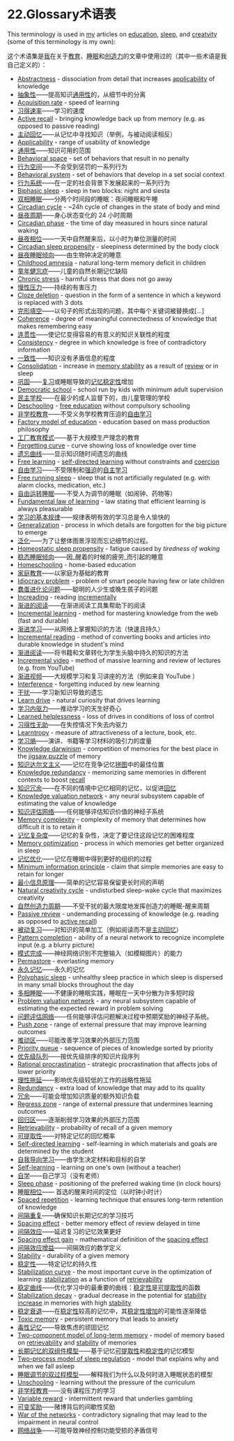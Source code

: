 # 22.Glossary术语表

This terminology is used in [my](https://supermemo.guru/wiki/Piotr_Wozniak) articles on [education](https://supermemo.guru/wiki/Problem_of_Schooling), [sleep](https://supermemo.guru/wiki/Science_of_sleep), and [creatvity](https://supermemo.guru/wiki/Natural_creativity_cycle) \(some of this terminology is my own\):

这个术语集是[我](https://supermemo.guru/wiki/Piotr_Wozniak)在关于[教育](https://supermemo.guru/wiki/Problem_of_Schooling)、[睡眠](https://supermemo.guru/wiki/Science_of_sleep)和[创造力](https://supermemo.guru/wiki/Natural_creativity_cycle)的文章中使用过的（其中一些术语是我自己定义的）：

* [Abstractness](https://supermemo.guru/wiki/Abstractness) - dissociation from detail that increases [applicability](https://supermemo.guru/wiki/Applicability) of knowledge
* [抽象性](https://supermemo.guru/wiki/Abstractness)——提高知识[通用性](https://supermemo.guru/wiki/Applicability)的，从细节中的分离
* [Acquisition rate](https://supermemo.guru/wiki/Acquisition_rate) - speed of learning
* [习得速率](https://supermemo.guru/wiki/Acquisition_rate)——学习的速度
* [Active recall](https://supermemo.guru/wiki/Active_recall) - bringing knowledge back up from memory \(e.g. as opposed to passive reading\)
* [主动回忆](https://supermemo.guru/wiki/Active_recall)——从记忆中寻找知识（举例，与被动阅读相反）
* [Applicability](https://supermemo.guru/wiki/Applicability) - range of usability of knowledge
* [通用性](https://supermemo.guru/wiki/Applicability)——知识可用的范围
* [Behavioral space](https://supermemo.guru/wiki/Behavioral_space) - set of behaviors that result in no penalty
* [行为空间](https://supermemo.guru/wiki/Behavioral_space)——不会受到惩罚的一系列行为
* [Behavioral system](https://supermemo.guru/wiki/Behavioral_system) - set of behaviors that develop in a set social context
* [行为系统](https://supermemo.guru/wiki/Behavioral_system)——在一定的社会背景下发展起来的一系列行为
* [Biphasic sleep](https://supermemo.guru/wiki/Biphasic_sleep) - sleep in two blocks: night and siesta
* [双相睡眠](https://supermemo.guru/wiki/Biphasic_sleep)——分两个时间段的睡眠：夜间睡眠和午睡
* [Circadian cycle](https://supermemo.guru/wiki/Circadian_cycle) - ~24h cycle of changes in the state of body and mind
* [昼夜周期](https://supermemo.guru/wiki/Circadian_cycle)——身心状态变化的 24 小时周期
* [Circadian phase](https://supermemo.guru/wiki/Circadian_phase) - the time of day measured in hours since natural waking
* [昼夜相位](https://supermemo.guru/wiki/Circadian_phase)——一天中自然醒来后，以小时为单位测量的时间
* [Circadian sleep propensity](https://supermemo.guru/wiki/Circadian_sleep_propensity) - sleepiness determined by the body clock
* [昼夜睡眠倾向](https://supermemo.guru/wiki/Circadian_sleep_propensity)——由生物钟决定的睡意
* [Childhood amnesia](https://supermemo.guru/wiki/Childhood_amnesia) - natural long-term memory deficit in children
* [童年健忘症](https://supermemo.guru/wiki/Childhood_amnesia)——儿童的自然长期记忆缺陷
* [Chronic stress](https://supermemo.guru/wiki/Chronic_stress) - harmful stress that does not go away
* [慢性压力](https://supermemo.guru/wiki/Chronic_stress)——持续的有害压力
* [Cloze deletion](https://supermemo.guru/wiki/Cloze_deletion) - question in the form of a sentence in which a keyword is replaced with 3 dots
* [完形填空](https://supermemo.guru/wiki/Cloze_deletion)——以句子的形式出现的问题，其中每个关键词被替换成\[...\]
* [Coherence](https://supermemo.guru/wiki/Coherence) - degree of meaningful connectedness of knowledge that makes remembering easy
* [连贯性](https://supermemo.guru/wiki/Coherence)——使记忆变得容易的有意义的知识关联性的程度
* [Consistency](https://supermemo.guru/wiki/Consistency) - degree in which knowledge is free of contradictory information
* [一致性](https://supermemo.guru/wiki/Consistency)——知识没有矛盾信息的程度
* [Consolidation](https://supermemo.guru/wiki/Memory_consolidation) - increase in [memory stability](https://supermemo.guru/wiki/Memory_stability) as a result of [review](https://supermemo.guru/wiki/Review) or in sleep
* [巩固](https://supermemo.guru/wiki/Memory_consolidation)——[复习](https://supermemo.guru/wiki/Review)或睡眠导致的[记忆稳定性](https://supermemo.guru/wiki/Memory_stability)增加
* [Democratic school](https://supermemo.guru/wiki/Democratic_school) - school run by kids with minimum adult supervision
* [民主学校](https://supermemo.guru/wiki/Democratic_school)——在最少的成人监督下的，由儿童管理的学校
* [Deschooling](https://supermemo.guru/wiki/Deschooling) - [free education](https://supermemo.guru/wiki/Free_learning) without compulsory schooling
* [非学校教育](https://supermemo.guru/wiki/Deschooling)——不受义务学校教育压迫的[自由学习](https://supermemo.guru/wiki/Free_learning) 
* [Factory model of education](https://supermemo.guru/wiki/Factory_model_of_education) - education based on mass production philosophy
* [工厂教育模式](https://supermemo.guru/wiki/Factory_model_of_education)——基于大规模生产理念的教育
* [Forgetting curve](https://supermemo.guru/wiki/Forgetting_curve) - curve showing loss of knowledge over time
* [遗忘曲线](https://supermemo.guru/wiki/Forgetting_curve)——显示知识随时间遗忘的曲线
* [Free learning](https://supermemo.guru/wiki/Free_learning) - [self-directed learning](https://supermemo.guru/wiki/Self-directed_learning) without constraints and [coercion](https://supermemo.guru/wiki/Coercion)
* [自由学习](https://supermemo.guru/wiki/Free_learning)——不受限制和[强迫](https://supermemo.guru/wiki/Coercion)的[自主学习](https://supermemo.guru/wiki/Self-directed_learning)
* [Free running sleep](https://supermemo.guru/wiki/Free_running_sleep) - sleep that is not artificially regulated \(e.g. with alarm clocks, medication, etc.\)
* [自由运转睡眠](https://supermemo.guru/wiki/Free_running_sleep)——不受人为调节的睡眠（如闹钟、药物等）
* [Fundamental law of learning](https://supermemo.guru/wiki/Fundamental_law_of_learning) - law stating that efficient learning is always pleasurable
* [学习的基本规律](https://supermemo.guru/wiki/Fundamental_law_of_learning)——规律表明有效的学习总是令人愉快的
* [Generalization](https://supermemo.guru/wiki/Generalization) - process in which details are forgotten for the big picture to emerge
* [泛化](https://supermemo.guru/wiki/Generalization)——为了让整体图景浮现而忘记细节的过程。
* [Homeostatic sleep propensity](https://supermemo.guru/wiki/Homeostatic_sleep_propensity) - fatigue caused by _tiredness of waking_
* [稳态睡眠倾向](https://supermemo.guru/wiki/Homeostatic_sleep_propensity)——因_醒着的时候的疲劳_而引起的睡意
* [Homeschooling](https://supermemo.guru/wiki/Homeschooling) - home-based education
* [家庭教育](https://supermemo.guru/wiki/Homeschooling)——以家庭为基础的教育
* [Idiocracy problem](https://supermemo.guru/wiki/Idiocracy_problem) - problem of smart people having few or late children
* [蠢蛋进化论问题](https://supermemo.guru/wiki/Idiocracy_problem)——聪明的人少生或晚生孩子的问题
* [Increading](https://supermemo.guru/wiki/Increading) - reading [incrementally](https://supermemo.guru/wiki/Incremental_reading)
* [渐进的阅读](https://supermemo.guru/wiki/Increading)——在渐进阅读工具集帮助下的阅读
* [Incremental learning](https://supermemo.guru/wiki/Incremental_learning) - method for mastering knowledge from the web \(fast and durable\)
* [渐进学习](https://supermemo.guru/wiki/Incremental_learning)——从网络上掌握知识的方法（快速且持久）
* [Incremental reading](https://supermemo.guru/wiki/Incremental_reading) - method of converting books and articles into durable knowledge in student's mind
* [渐进阅读](https://supermemo.guru/wiki/Incremental_reading)——将书籍和文章转化为学生头脑中持久的知识的方法
* [Incremental video](https://supermemo.guru/wiki/Incremental_video) - method of massive learning and review of lectures \(e.g. from YouTube\)
* [渐进视频](https://supermemo.guru/wiki/Incremental_video)——大规模学习和复习讲座的方法（例如来自 YouTube ）
* [Interference](https://supermemo.guru/wiki/Interference) - forgetting induced by new learning
* [干扰](https://supermemo.guru/wiki/Interference)——学习新知识导致的遗忘
* [Learn drive](https://supermemo.guru/wiki/Learn_drive) - natural curiosity that drives learning
* [学习内驱力](https://supermemo.guru/wiki/Learn_drive)——推动学习的天生好奇心
* [Learned helplessness](https://supermemo.guru/wiki/Learned_helplessness) - loss of drives in conditions of loss of control
* [习得性无助](https://supermemo.guru/wiki/Learned_helplessness)——在失控情况下失去内驱力
* [Learntropy](https://supermemo.guru/wiki/Learntropy) - measure of attractiveness of a lecture, book, etc.
* [学习熵](https://supermemo.guru/wiki/Learntropy)——演讲、书籍等学习材料的吸引力的度量
* [Knowledge darwinism](https://supermemo.guru/wiki/Knowledge_darwinism) - competition of memories for the best place in the [jigsaw puzzle](https://supermemo.guru/wiki/Jigsaw_puzzle) of memory
* [知识达尔文主义](https://supermemo.guru/wiki/Knowledge_darwinism)——记忆在竞争记忆[拼图](https://supermemo.guru/wiki/Jigsaw_puzzle)中的最佳位置
* [Knowledge redundancy](https://supermemo.guru/wiki/Knowledge_redundancy) - memorizing same memories in different contexts to boost [recall](https://supermemo.guru/wiki/Recall)
* [知识冗余](https://supermemo.guru/wiki/Knowledge_redundancy)——在不同的情境中记忆相同的记忆，以促进[回忆](https://supermemo.guru/wiki/Recall)
* [Knowledge valuation network](https://supermemo.guru/wiki/Knowledge_valuation_network) - any neural subsystem capable of estimating the value of knowledge
* [知识评估网络](https://supermemo.guru/wiki/Knowledge_valuation_network)——任何能够评估知识价值的神经子系统
* [Memory complexity](https://supermemo.guru/wiki/Memory_complexity) - complexity of memory that determines how difficult it is to retain it
* [记忆复杂度](https://supermemo.guru/wiki/Memory_complexity)——记忆的复杂性，决定了要记住这段记忆的困难程度
* [Memory optimization](https://supermemo.guru/wiki/Memory_optimization_in_sleep) - process in which memories get better organized in sleep
* [记忆优化](https://supermemo.guru/wiki/Memory_optimization_in_sleep)——记忆在睡眠中得到更好的组织的过程
* [Minimum information principle](https://supermemo.guru/wiki/Minimum_information_principle) - claim that simple memories are easy to retain for longer
* [最小信息原理](https://supermemo.guru/wiki/Minimum_information_principle)——简单的记忆容易保留更长时间的声明
* [Natural creativity cycle](https://supermemo.guru/wiki/Natural_creativity_cycle) - undisturbed sleep-wake cycle that maximizes creativity
* [自然创造力周期](https://supermemo.guru/wiki/Natural_creativity_cycle)——不受干扰的最大限度地发挥创造力的睡眠-醒来周期
* [Passive review](https://supermemo.guru/wiki/Passive_review) - undemanding processing of knowledge \(e.g. reading as opposed to [active recall](https://supermemo.guru/wiki/Active_recall)\)
* [被动复习](https://supermemo.guru/wiki/Passive_review)——对知识的简单加工（例如阅读而不是[主动回忆](https://supermemo.guru/wiki/Active_recall)）
* [Pattern completion](https://supermemo.guru/wiki/Pattern_completion) - ability of a neural network to recognize incomplete input \(e.g. a blurry picture\)
* [模式完成](https://supermemo.guru/wiki/Pattern_completion)——神经网络识别不完整输入（如模糊图片）的能力
* [Permastore](https://supermemo.guru/wiki/Permastore) - everlasting memory
* [永久记忆](https://supermemo.guru/wiki/Permastore)——永久的记忆
* [Polyphasic sleep](https://supermemo.guru/wiki/Polyphasic_sleep) - unhealthy sleep practice in which sleep is dispersed in many small blocks throughout the day
* [多相睡眠](https://supermemo.guru/wiki/Polyphasic_sleep)——不健康的睡眠实践，睡眠在一天中分散为许多短时段
* [Problem valuation network](https://supermemo.guru/wiki/Problem_valuation_network) - any neural subsystem capable of estimating the expected reward in problem solving
* [问题评估网络](https://supermemo.guru/wiki/Problem_valuation_network)——任何能够评估问题解决过程中预期奖励的神经子系统。
* [Push zone](https://supermemo.guru/wiki/Push_zone) - range of external pressure that may improve learning outcomes
* [推动区](https://supermemo.guru/wiki/Push_zone)——可能改善学习效果的外部压力范围
* [Priority queue](https://supermemo.guru/wiki/Priority_queue) - sequence of pieces of knowledge sorted by priority
* [优先级队列](https://supermemo.guru/wiki/Priority_queue)——按优先级排序的知识片段序列
* [Rational procrastination](https://supermemo.guru/wiki/Rational_procrastination) - strategic procrastination that affects jobs of lower priority
* [理性拖延](https://supermemo.guru/wiki/Rational_procrastination)——影响优先级较低的工作的战略性拖延
* [Redundancy](https://supermemo.guru/wiki/Redundancy) - extra load of knowledge that may add to its quality
* [冗余](https://supermemo.guru/wiki/Redundancy)——可能会增加知识质量的额外知识负载
* [Regress zone](https://supermemo.guru/wiki/Regress_zone) - range of external pressure that undermines learning outcomes
* [回归区](https://supermemo.guru/wiki/Regress_zone)——逐渐削弱学习效果的外部压力范围
* [Retrievability](https://supermemo.guru/wiki/Retrievability) - probability of recall of a given memory
* [可提取性](https://supermemo.guru/wiki/Retrievability)——对特定记忆的回忆概率
* [Self-directed learning](https://supermemo.guru/wiki/Self-directed_learning) - self-learning in which materials and goals are determined by the student
* [自我导向学习](https://supermemo.guru/wiki/Self-directed_learning)——由学生决定材料和目标的自学
* [Self-learning](https://supermemo.guru/wiki/Self-learning) - learning on one's own \(without a teacher\)
* [自学](https://supermemo.guru/wiki/Self-learning)——自己学习（没有老师）
* [Sleep phase](https://supermemo.guru/wiki/Sleep_phase) - positioning of the preferred waking time \(in clock hours\)
* [睡眠相位](https://supermemo.guru/wiki/Sleep_phase)—— 首选的醒来时间的定位（以时钟小时计）
* [Spaced repetition](https://supermemo.guru/wiki/Spaced_repetition) - learning technique that ensures long-term retention of knowledge
* [间隔重复](https://supermemo.guru/wiki/Spaced_repetition)——确保知识长期记忆的学习技巧
* [Spacing effect](https://supermemo.guru/wiki/Spacing_effect) - better memory effect of review delayed in time
* [间隔效应](https://supermemo.guru/wiki/Spacing_effect)——延迟复习的记忆效果更好
* [Spacing effect gain](https://supermemo.guru/wiki/Spacing_effect_gain) - mathematical definition of the [spacing effect](https://supermemo.guru/wiki/Spacing_effect)
* [间隔效应增益](https://supermemo.guru/wiki/Spacing_effect_gain)——间隔效应的数学定义
* [Stability](https://supermemo.guru/wiki/Stability) - durability of a given memory
* [稳定性](https://supermemo.guru/wiki/Stability)——特定记忆的持久性
* [Stabilization curve](https://supermemo.guru/wiki/Stabilization_curve) - the most important curve in the optimization of learning: [stabilization](https://supermemo.guru/wiki/Stabilization) as a function of [retrievability](https://supermemo.guru/wiki/Retrievability)
* [稳定曲线](https://supermemo.guru/wiki/Stabilization_curve)——优化学习中的最重要的曲线：[稳定性](https://supermemo.guru/wiki/Stability)是[可提取性](https://supermemo.guru/wiki/Retrievability)的函数
* [Stabilization decay](https://supermemo.guru/wiki/Stabilization_decay) - gradual decrease in the potential for [stability increase](https://supermemo.guru/wiki/Stability_increase) in memories with high [stability](https://supermemo.guru/wiki/Stability)
* [稳定衰退](https://supermemo.guru/wiki/Stabilization_decay)——在[稳定性](https://supermemo.guru/wiki/Stability)较高的记忆中，其[稳定性增加](https://supermemo.guru/wiki/Stability_increase)的可能性逐渐降低
* [Toxic memory](https://supermemo.guru/wiki/Toxic_memory) - persistent memory that leads to anxiety
* [毒性记忆](https://supermemo.guru/wiki/Toxic_memory)——导致焦虑的顽固记忆
* [Two-component model of long-term memory](https://supermemo.guru/wiki/Two-component_model_of_long-term_memory) - model of memory based on [retrievability](https://supermemo.guru/wiki/Retrievability) and [stability](https://supermemo.guru/wiki/Stability) of memories
* [长期记忆的双组件模型](https://supermemo.guru/wiki/Two-component_model_of_long-term_memory)——基于记忆[可提取性](https://supermemo.guru/wiki/Retrievability)和[稳定性](https://supermemo.guru/wiki/Stability)的记忆模型
* [Two-process model of sleep regulation](https://supermemo.guru/wiki/Two-process_model_of_sleep_regulation) - model that explains why and when we fall asleep
* [睡眠调节的双过程模型](https://supermemo.guru/wiki/Two-process_model_of_sleep_regulation)——解释我们为什么以及何时进入睡眠状态的模型
* [Unschooling](https://supermemo.guru/wiki/Unschooling) - learning without the pressure of the curriculum
* [非学校教育](https://supermemo.guru/wiki/Unschooling)——没有课程压力的学习
* [Variable reward](https://supermemo.guru/wiki/Variable_reward) - intermittent reward that underlies gambling
* [可变奖励](https://supermemo.guru/wiki/Variable_reward)——赌博背后的间歇性奖励
* [War of the networks](https://supermemo.guru/wiki/War_of_the_networks) - contradictory signaling that may lead to the impairment in neural control
* [网络战争](https://supermemo.guru/wiki/War_of_the_networks)——可能导致神经控制功能受损的矛盾信号

